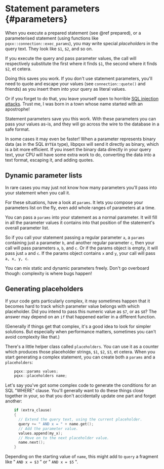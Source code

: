 Statement parameters                                        {#parameters}
====================

When you execute a prepared statement (see @ref prepared), or a parameterised
statement (using functions like `pqxx::connection::exec_params`), you may write
special _placeholders_ in the query text.  They look like `$1`, `$2`, and so
on.

If you execute the query and pass parameter values, the call will respectively
substitute the first where it finds `$1`, the second where it finds `$2`, et
cetera.

Doing this saves you work.  If you don't use statement parameters, you'll need
to quote and escape your values (see `connection::quote()` and friends) as you
insert them into your query as literal values.

Or if you forget to do that, you leave yourself open to horrible
[SQL injection attacks](https://xkcd.com/327/).  Trust me, I was born in a town
whose name started with an apostrophe!

Statement parameters save you this work.  With these parameters you can pass
your values as-is, and they will go across the wire to the database in a safe
format.

In some cases it may even be faster!  When a parameter represents binary data
(as in the SQL `BYTEA` type), libpqxx will send it directly as binary, which is
a bit more efficient.  If you insert the binary data directly in your query
text, your CPU will have some extra work to do, converting the data into a text
format, escaping it, and adding quotes.


Dynamic parameter lists
-----------------------

In rare cases you may just not know how many parameters you'll pass into your
statement when you call it.

For these situations, have a look at `params`.  It lets you compose your
parameters list on the fly, even add whole ranges of parameters at a time.

You can pass a `params` into your statement as a normal parameter.  It will
fill in all the parameter values it contains into that position of the
statement's overall parameter list.

So if you call your statement passing a regular parameter `a`, a
`params` containing just a parameter `b`, and another regular parameter `c`,
then your call will pass parameters `a`, `b`, and `c`.  Or if the params object
is empty, it will pass just `a` and `c`.  If the params object contains `x` and
`y`, your call will pass `a, x, y, c`.

You can mix static and dynamic parameters freely.  Don't go overboard though:
complexity is where bugs happen!


Generating placeholders
-----------------------

If your code gets particularly complex, it may sometimes happen that it becomes
hard to track which parameter value belongs with which placeholder.  Did you
intend to pass this numeric value as `$7`, or as `$8`?  The answer may depend
on an `if` that happened earlier in a different function.

(Generally if things get that complex, it's a good idea to look for simpler
solutions.  But especially when performance matters, sometimes you can't avoid
complexity like that.)

There's a little helper class called `placeholders`.  You can use it as a
counter which produces those placeholder strings, `$1`, `$2`, `$3`, et cetera.
When you start generating a complex statement, you can create both a `params`
and a `placeholders`:

```cxx
    pqxx::params values;
    pqxx::placeholders name;
```

Let's say you've got some complex code to generate the conditions for an SQL
"WHERE" clause.  You'll generally want to do these things close together in
your, so that you don't accidentally update one part and forget another:

```cxx
    if (extra_clause)
    {
      // Extend the query text, using the current placeholder.
      query += " AND x = " + name.get();
      // Add the parameter value.
      values.append(my_x);
      // Move on to the next placeholder value.
      name.next();
    }
```

Depending on the starting value of `name`, this might add to `query` a fragment
like " `AND x = $3` " or " `AND x = $5` ".
